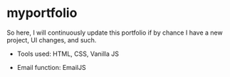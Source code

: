# myportfolio

So here, I will continuously update this portfolio if by chance I have a new project, UI changes, and such.


* Tools used: HTML, CSS, Vanilla JS

* Email function: EmailJS
